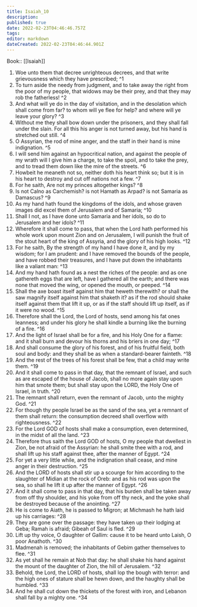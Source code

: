 ```yaml
---
title: Isaiah_10
description: 
published: true
date: 2022-02-23T04:46:46.757Z
tags: 
editor: markdown
dateCreated: 2022-02-23T04:46:44.901Z
---
```


 Book:: [[Isaiah]]
 1. Woe unto them that decree unrighteous decrees, and that write grievousness which they have prescribed; ^1
 2. To turn aside the needy from judgment, and to take away the right from the poor of my people, that widows may be their prey, and that they may rob the fatherless! ^2
 3. And what will ye do in the day of visitation, and in the desolation which shall come from far? to whom will ye flee for help? and where will ye leave your glory? ^3
 4. Without me they shall bow down under the prisoners, and they shall fall under the slain. For all this his anger is not turned away, but his hand is stretched out still. ^4
 5. O Assyrian, the rod of mine anger, and the staff in their hand is mine indignation. ^5
 6. I will send him against an hypocritical nation, and against the people of my wrath will I give him a charge, to take the spoil, and to take the prey, and to tread them down like the mire of the streets. ^6
 7. Howbeit he meaneth not so, neither doth his heart think so; but it is in his heart to destroy and cut off nations not a few. ^7
 8. For he saith, Are not my princes altogether kings? ^8
 9. Is not Calno as Carchemish? is not Hamath as Arpad? is not Samaria as Damascus? ^9
 10. As my hand hath found the kingdoms of the idols, and whose graven images did excel them of Jerusalem and of Samaria; ^10
 11. Shall I not, as I have done unto Samaria and her idols, so do to Jerusalem and her idols? ^11
 12. Wherefore it shall come to pass, that when the Lord hath performed his whole work upon mount Zion and on Jerusalem, I will punish the fruit of the stout heart of the king of Assyria, and the glory of his high looks. ^12
 13. For he saith, By the strength of my hand I have done it, and by my wisdom; for I am prudent: and I have removed the bounds of the people, and have robbed their treasures, and I have put down the inhabitants like a valiant man: ^13
 14. And my hand hath found as a nest the riches of the people: and as one gathereth eggs that are left, have I gathered all the earth; and there was none that moved the wing, or opened the mouth, or peeped. ^14
 15. Shall the axe boast itself against him that heweth therewith? or shall the saw magnify itself against him that shaketh it? as if the rod should shake itself against them that lift it up, or as if the staff should lift up itself, as if it were no wood. ^15
 16. Therefore shall the Lord, the Lord of hosts, send among his fat ones leanness; and under his glory he shall kindle a burning like the burning of a fire. ^16
 17. And the light of Israel shall be for a fire, and his Holy One for a flame: and it shall burn and devour his thorns and his briers in one day; ^17
 18. And shall consume the glory of his forest, and of his fruitful field, both soul and body: and they shall be as when a standard-bearer fainteth. ^18
 19. And the rest of the trees of his forest shall be few, that a child may write them. ^19
 20. And it shall come to pass in that day, that the remnant of Israel, and such as are escaped of the house of Jacob, shall no more again stay upon him that smote them; but shall stay upon the LORD, the Holy One of Israel, in truth. ^20
 21. The remnant shall return, even the remnant of Jacob, unto the mighty God. ^21
 22. For though thy people Israel be as the sand of the sea, yet a remnant of them shall return: the consumption decreed shall overflow with righteousness. ^22
 23. For the Lord GOD of hosts shall make a consumption, even determined, in the midst of all the land. ^23
 24. Therefore thus saith the Lord GOD of hosts, O my people that dwellest in Zion, be not afraid of the Assyrian: he shall smite thee with a rod, and shall lift up his staff against thee, after the manner of Egypt. ^24
 25. For yet a very little while, and the indignation shall cease, and mine anger in their destruction. ^25
 26. And the LORD of hosts shall stir up a scourge for him according to the slaughter of Midian at the rock of Oreb: and as his rod was upon the sea, so shall he lift it up after the manner of Egypt. ^26
 27. And it shall come to pass in that day, that his burden shall be taken away from off thy shoulder, and his yoke from off thy neck, and the yoke shall be destroyed because of the anointing. ^27
 28. He is come to Aiath, he is passed to Migron; at Michmash he hath laid up his carriages: ^28
 29. They are gone over the passage: they have taken up their lodging at Geba; Ramah is afraid; Gibeah of Saul is fled. ^29
 30. Lift up thy voice, O daughter of Gallim: cause it to be heard unto Laish, O poor Anathoth. ^30
 31. Madmenah is removed; the inhabitants of Gebim gather themselves to flee. ^31
 32. As yet shall he remain at Nob that day: he shall shake his hand against the mount of the daughter of Zion, the hill of Jerusalem. ^32
 33. Behold, the Lord, the LORD of hosts, shall lop the bough with terror: and the high ones of stature shall be hewn down, and the haughty shall be humbled. ^33
 34. And he shall cut down the thickets of the forest with iron, and Lebanon shall fall by a mighty one. ^34
